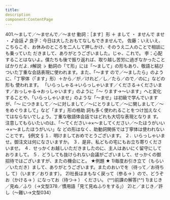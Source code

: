 ```yaml
---
title:
description
component:ContentPage
---
```



401.～まして／～ませんで／～ませ
動詞：［ます］形 ＋ まして ・
ませんで
ませ ・
♪会話 ♪
良子：今日は大したおもてなしもできませんで。 佐藤：いえいえ、こちらこそ、お休みのところを二人して押しかけ、そのうえ二人のことで相談にも乗っていた だきまして、ありがとうございました。じゃ、これで。
李：心配することはないよ。僕たちも後で振り返れば、取り越し苦労に過ぎなかったことばかりだよ.
♯解説 ♭
動詞の「て形」には「～まして」の形もあり、敬語と結びついた丁重な会話表現に使われます。また、「～ます ので／～ましたら」のように、「丁寧体（「ます」形）＋から／が／けれど／し／たら／ので／のに」などの形も 使われます。
「いらっしゃる→いらっしゃいます／くださる→くださいます／おっしゃる→おっしゃいます」のように「～ ります→～います」へと変化することや、「いらっしゃいませ」のような「～ませ」は初級で学んでいますが、「～ につきまして／～に対しまして／～にとりまして／～に関しまして／～をめぐりまして」など「ます」形の格助 詞も多く使われることをつけ加えなくてはならないでしょう。丁重な敬語体会話ではどれも大切な表現となりま す。
注意してもらいたいのは、「～てください→×～ましてください／～たほうがいい→×～ましたほうがいい」な どの形はなく、助動詞関係では丁寧体は使われないことです。
§例文 §
１．明けましておめでとうございます。
２．いらっしゃいませ。御注文は何になさいますか。
３．是非、私どもの宅にもお立ち寄りくださいませ。
４．せっかくお越しいただきましたのに、主人はあいにく留守にしておりまして。
５．どうしても抜けられない会議がございまして、せっかくの御招待ではございますが、またの機会にと。
★例題 ★
1)毎度お引き立て（もらい／いただき）まして、ありがとうございます。またのおいでを（待って／お待ちし て）（います／おります）。
2)社長はまもなく戻って（参る→ ）ので、どうぞお（かける→ ）になってお（待つ→ ）
ください。
(^^)前課の解答(^^)
1)まじき／見ぬ／ふり（→文型378／慣用語「見て見ぬふりをする」）
2)と／まじき／許し（～難い→文型034）
